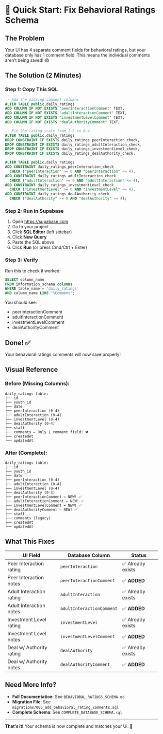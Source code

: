# 🚀 Quick Start: Fix Behavioral Ratings Schema

## The Problem
Your UI has 4 separate comment fields for behavioral ratings, but your database only has 1 comment field. This means the individual comments aren't being saved! 😱

## The Solution (2 Minutes)

### Step 1: Copy This SQL
```sql
-- Add the missing comment columns
ALTER TABLE public.daily_ratings 
ADD COLUMN IF NOT EXISTS "peerInteractionComment" TEXT,
ADD COLUMN IF NOT EXISTS "adultInteractionComment" TEXT,
ADD COLUMN IF NOT EXISTS "investmentLevelComment" TEXT,
ADD COLUMN IF NOT EXISTS "dealAuthorityComment" TEXT;

-- Fix the rating scale from 1-5 to 0-4
ALTER TABLE public.daily_ratings 
DROP CONSTRAINT IF EXISTS daily_ratings_peerInteraction_check,
DROP CONSTRAINT IF EXISTS daily_ratings_adultInteraction_check,
DROP CONSTRAINT IF EXISTS daily_ratings_investmentLevel_check,
DROP CONSTRAINT IF EXISTS daily_ratings_dealAuthority_check;

ALTER TABLE public.daily_ratings 
ADD CONSTRAINT daily_ratings_peerInteraction_check 
  CHECK ("peerInteraction" >= 0 AND "peerInteraction" <= 4),
ADD CONSTRAINT daily_ratings_adultInteraction_check 
  CHECK ("adultInteraction" >= 0 AND "adultInteraction" <= 4),
ADD CONSTRAINT daily_ratings_investmentLevel_check 
  CHECK ("investmentLevel" >= 0 AND "investmentLevel" <= 4),
ADD CONSTRAINT daily_ratings_dealAuthority_check 
  CHECK ("dealAuthority" >= 0 AND "dealAuthority" <= 4);
```

### Step 2: Run in Supabase
1. Open https://supabase.com
2. Go to your project
3. Click **SQL Editor** (left sidebar)
4. Click **New Query**
5. Paste the SQL above
6. Click **Run** (or press Cmd/Ctrl + Enter)

### Step 3: Verify
Run this to check it worked:
```sql
SELECT column_name 
FROM information_schema.columns
WHERE table_name = 'daily_ratings'
AND column_name LIKE '%Comment';
```

You should see:
- peerInteractionComment
- adultInteractionComment
- investmentLevelComment
- dealAuthorityComment

## Done! ✅

Your behavioral ratings comments will now save properly!

## Visual Reference

### Before (Missing Columns):
```
daily_ratings table:
├── id
├── youth_id
├── date
├── peerInteraction (0-4)
├── adultInteraction (0-4)
├── investmentLevel (0-4)
├── dealAuthority (0-4)
├── staff
├── comments ← Only 1 comment field! ❌
├── createdAt
└── updatedAt
```

### After (Complete):
```
daily_ratings table:
├── id
├── youth_id
├── date
├── peerInteraction (0-4)
├── adultInteraction (0-4)
├── investmentLevel (0-4)
├── dealAuthority (0-4)
├── peerInteractionComment ← NEW! ✅
├── adultInteractionComment ← NEW! ✅
├── investmentLevelComment ← NEW! ✅
├── dealAuthorityComment ← NEW! ✅
├── staff
├── comments (legacy)
├── createdAt
└── updatedAt
```

## What This Fixes

| UI Field | Database Column | Status |
|----------|----------------|--------|
| Peer Interaction rating | `peerInteraction` | ✅ Already exists |
| Peer Interaction notes | `peerInteractionComment` | ✅ **ADDED** |
| Adult Interaction rating | `adultInteraction` | ✅ Already exists |
| Adult Interaction notes | `adultInteractionComment` | ✅ **ADDED** |
| Investment Level rating | `investmentLevel` | ✅ Already exists |
| Investment Level notes | `investmentLevelComment` | ✅ **ADDED** |
| Deal w/ Authority rating | `dealAuthority` | ✅ Already exists |
| Deal w/ Authority notes | `dealAuthorityComment` | ✅ **ADDED** |

## Need More Info?

- **Full Documentation**: See `BEHAVIORAL_RATINGS_SCHEMA.md`
- **Migration File**: See `migrations/005_add_behavioral_rating_comments.sql`
- **Complete Schema**: See `COMPLETE_DATABASE_SCHEMA.sql`

---

**That's it!** Your schema is now complete and matches your UI. 🎉